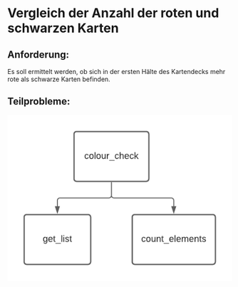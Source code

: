 # Vergleich der Anzahl der roten und schwarzen Karten
## Anforderung:
Es soll ermittelt werden, ob sich in der ersten Hälte des Kartendecks mehr rote als schwarze Karten befinden.
## Teilprobleme:
![](Teil_Probleme.png)
